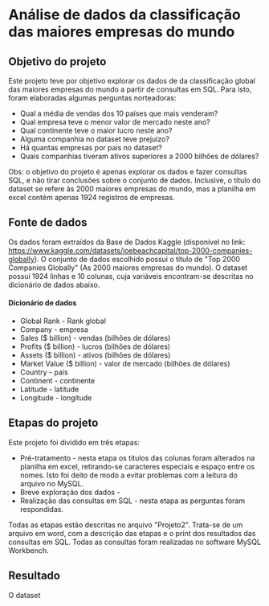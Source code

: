 # Análise de dados da classificação das maiores empresas do mundo

## Objetivo do projeto

Este projeto teve por objetivo explorar os dados de da classificação global das maiores empresas do mundo a partir de consultas em SQL. Para isto, foram elaboradas algumas perguntas norteadoras:

* Qual a média de vendas dos 10 países que mais venderam?
* Qual empresa teve o menor valor de mercado neste ano? 
* Qual continente teve o maior lucro neste ano?
* Alguma companhia no dataset teve prejuízo?
* Há quantas empresas por país no dataset?
* Quais companhias tiveram ativos superiores a 2000 bilhões de dólares?

Obs: o objetivo do projeto é apenas explorar os dados e fazer consultas SQL, e não tirar conclusões sobre o conjunto de dados. Inclusive, o título do dataset se refere às 2000 maiores empresas do mundo, mas a planilha em excel contém apenas 1924 registros de empresas. 

## Fonte de dados

Os dados foram extraídos da Base de Dados Kaggle (disponível no link: https://www.kaggle.com/datasets/joebeachcapital/top-2000-companies-globally). O conjunto de dados escolhido possui o título de "Top 2000 Companies Globally" (As 2000 maiores empresas do mundo). O dataset possui 1924 linhas e 10 colunas, cuja variáveis encontram-se descritas no dicionário de dados abaixo.

#### Dicionário de dados

* Global Rank - Rank global
* Company - empresa
* Sales ($ billion) - vendas (bilhões de dólares)
* Profits ($ billion) - lucros  (bilhões de dólares)
* Assets ($ billion) - ativos (bilhões de dólares)
* Market Value ($ billion) - valor de mercado (bilhões de dólares)
* Country - país
* Continent - continente
* Latitude -  latitude
* Longitude - longitude

## Etapas do projeto

Este projeto foi dividido em três etapas:

* Pré-tratamento - nesta etapa os títulos das colunas foram alterados na planilha em excel, retirando-se caracteres especiais e espaço entre os nomes. Isto foi deito de modo a evitar problemas com a leitura do arquivo no MySQL.
* Breve exploração dos dados -
* Realização das consultas em SQL - nesta etapa as perguntas foram respondidas.

Todas as etapas estão descritas no arquivo "Projeto2". Trata-se de um arquivo em word, com a descrição das etapas e o print dos resultados das consultas em SQL. Todas as consultas foram realizadas no software MySQL Workbench.

## Resultado

O dataset 


